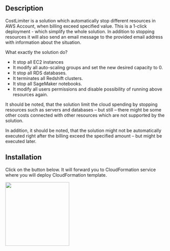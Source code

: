 ## Description

CostLimiter is a solution which automatically stop different resources in AWS Account, when billing exceed specified value. This is a 1-click deployment - which simplify the whole solution. In addition to stopping resources it will also send an email message to the provided email address with information about the situation.

What exactly the solution do?
-	It stop all EC2 instances
-	It modify all auto-scaling groups and set the new desired capacity to 0.
-	It stop all RDS databases.
-	It terminates all Redshift clusters.
-	It stop all SageMaker notebooks.
-	It modify all users permissions and disable possibility of running above resources again.

It should be noted, that the solution limit the cloud spending by stopping resources such as servers and databases – but still – there might be some other costs connected with other resources which are not supported by the solution.

In addition, it should be noted, that the solution might not be automatically executed right after the billing exceed  the specified amount – but might be executed later.


## Installation

Click on the button below. It will forward you to CloudFormation service where you will deploy CloudFormation template.

<a href="https://console.aws.amazon.com/cloudformation/home?region=us-east-1#/stacks/new?stackName=costlimiter&templateURL=https://cost-limiter.s3.amazonaws.com/CostLimiter.yaml" ><img src="https://d2908q01vomqb2.cloudfront.net/f1f836cb4ea6efb2a0b1b99f41ad8b103eff4b59/2017/02/10/launchstack.png" width="200"></a>
